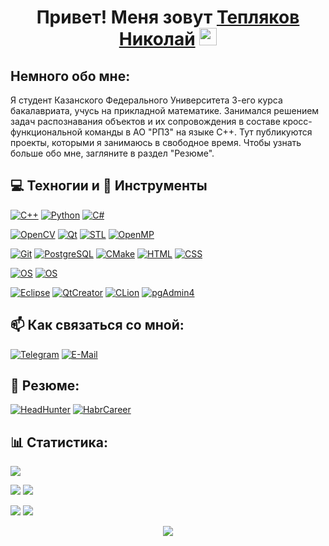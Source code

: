 <h1 align="center">Привет! Меня зовут <a href="https://github.com/NIKTRUP/" target="_blank">Тепляков Николай</a>
<img src="https://github.com/blackcater/blackcater/raw/main/images/Hi.gif" height="28"/>

## Немного обо мне: 
Я студент Казанского Федерального Университета 3-его курса бакалавриата, учусь на прикладной математике. Занимался решением задач распознавания объектов и их сопровождения в составе кросс-функциональной команды в АО "РПЗ" на языке С++. Тут публикуются проекты, которыми я занимаюсь в свободное время.
Чтобы узнать больше обо мне, загляните в раздел "Резюме".
  
## :computer: Техногии и :wrench: Инструменты

[![C++](https://img.shields.io/badge/c++-%2300599C.svg?style=for-the-badge&logo=c%2B%2B&logoColor=white)](https://isocpp.org/)
[![Python](https://img.shields.io/badge/python-3670A0?style=for-the-badge&logo=python&logoColor=ffdd54)](https://www.python.org/)
[![C#](https://img.shields.io/badge/c%23-%23239120.svg?style=for-the-badge&logo=c-sharp&logoColor=white)](https://www.ecma-international.org/wp-content/uploads/ECMA-334_6th_edition_june_2022.pdf)

[![OpenCV](https://img.shields.io/badge/Lib-OpenCV-informational?style=flat&logo=OpenCV&logoColor=white&color=6aa6f8)](https://opencv.org/)
[![Qt](https://img.shields.io/badge/Lib-Qt-informational?style=flat&logo=Qt&logoColor=white&color=6aa6f8)](https://www.qt.io/product/framework)
[![STL](https://img.shields.io/badge/Lib-STL-informational?style=flat&logo=STL&logoColor=white&color=6aa6f8)](https://www.qt.io/product/framework)
[![OpenMP](https://img.shields.io/badge/Lib-OpenMP-informational?style=flat&logo=OpenMP&logoColor=white&color=6aa6f8)](https://opencv.org/)
  
[![Git](https://img.shields.io/badge/Skill-Git-informational?style=flat&logo=Git&logoColor=white&color=6aa6f8)](https://www.postgresql.org/)
[![PostgreSQL](https://img.shields.io/badge/Skill-PostgreSQL-informational?style=flat&logo=postgresql&logoColor=white&color=6aa6f8)](https://www.postgresql.org/)
[![CMake](https://img.shields.io/badge/Skill-CMake-informational?style=flat&logo=CMake&logoColor=white&color=6aa6f8)](https://cmake.org/)
[![HTML](https://img.shields.io/badge/Skill-HTML-informational?style=flat&logo=Html5&logoColor=white&color=6aa6f8)](https://html.spec.whatwg.org/multipage/)
[![CSS](https://img.shields.io/badge/Skill-CSS-informational?style=flat&logo=Css3&logoColor=white&color=6aa6f8)](https://www.w3.org/Style/CSS/)

[![OS](https://img.shields.io/badge/OS-Linux-informational?style=flat&logo=Linux&logoColor=white&color=6aa6f8)]()
[![OS](https://img.shields.io/badge/OS-Windows-informational?style=flat&logo=Windows&logoColor=white&color=6aa6f8)]()
  
[![Eclipse](https://img.shields.io/badge/Editor-Eclipse-informational?style=flat&logo=Eclipse&logoColor=white&color=6aa6f8)](https://www.eclipse.org/)
[![QtCreator](https://img.shields.io/badge/Editor-QtCreator-informational?style=flat&logo=Qt&logoColor=white&color=6aa6f8)](https://www.qt.io/product/development-tools)
[![CLion](https://img.shields.io/badge/Editor-CLion-informational?style=flat&logo=Clion&logoColor=white&color=6aa6f8)](https://www.jetbrains.com/clion/)
[![pgAdmin4](https://img.shields.io/badge/Editor-pgAdmin4-informational?style=flat&logo=pgAdmin4&logoColor=white&color=6aa6f8)](https://www.jetbrains.com/clion/)

## 📫 Как связаться со мной:
[![Telegram](https://img.shields.io/badge/Priority-Telegram-informational?style=flat&logo=telegram&logoColor=white&color=blue)](https://t.me/NTGtpl)
[![E-Mail](https://img.shields.io/badge/@-Mail-informational?style=flat&logo=Mail&logoColor=white&color=red)](mailto:nikolay.tep@yandex.ru)


## :page_facing_up: Резюме:
[![HeadHunter](https://img.shields.io/badge/Resume-HeadHunter-informational?style=flat&logo=headhunter&logoColor=white&color=6aa6f8)](https://kazan.hh.ru/resume/14fd1eacff087746f30039ed1f4c6e36664647)
[![HabrCareer](https://img.shields.io/badge/Resume-HabrCareer-informational?style=flat&logo=habr&logoColor=white&color=6aa6f8)](https://career.habr.com/ntg-tpl)

## :bar_chart: Статистика:
  
![](http://github-profile-summary-cards.vercel.app/api/cards/profile-details?username=NIKTRUP&theme=github_dark)

![](http://github-profile-summary-cards.vercel.app/api/cards/most-commit-language?username=NIKTRUP&theme=github_dark)
![](http://github-profile-summary-cards.vercel.app/api/cards/repos-per-language?username=NIKTRUP&theme=github_dark)

![](http://github-profile-summary-cards.vercel.app/api/cards/stats?username=NIKTRUP&theme=github_dark)
![](http://github-profile-summary-cards.vercel.app/api/cards/productive-time?username=NIKTRUP&theme=github_dark&utcOffset=3)



<p align="center"><img src="https://komarev.com/ghpvc/?username=NIKTRUP" /></p>
